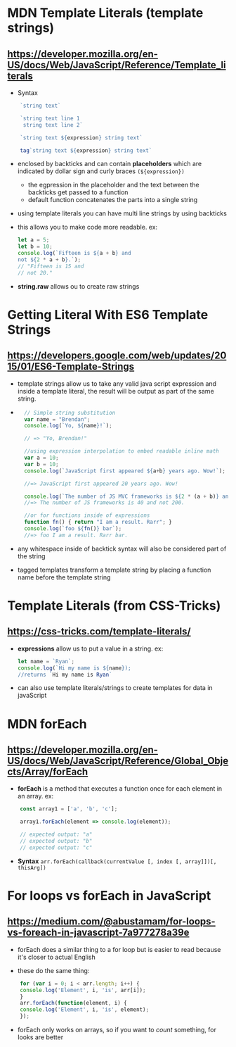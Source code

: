 # MDN Template Literals (template strings)
## https://developer.mozilla.org/en-US/docs/Web/JavaScript/Reference/Template_literals

* Syntax
```js
    `string text`

    `string text line 1
     string text line 2`

    `string text ${expression} string text`

    tag`string text ${expression} string text`
```
* enclosed by backticks and can contain **placeholders** which are indicated by dollar sign and curly braces ```(${expression})```
    * the egpression in the placeholder and the text between the backticks get passed to a function
    * default function concatenates the parts into a single string

* using template literals you can have multi line strings by using backticks
* this allows you to make code more readable. ex:
    ```js
    let a = 5;
    let b = 10;
    console.log(`Fifteen is ${a + b} and
    not ${2 * a + b}.`);
    // "Fifteen is 15 and
    // not 20."
    ```
* **string.raw** allows ou to create raw strings

# Getting Literal With ES6 Template Strings
## https://developers.google.com/web/updates/2015/01/ES6-Template-Strings

* template strings allow us to take any valid java script expression and inside a template literal, the result will be output as part of the same string.

* ```js
    // Simple string substitution
    var name = "Brendan";
    console.log(`Yo, ${name}!`);

    // => "Yo, Brendan!"

    //using expression interpolation to embed readable inline math
    var a = 10;
    var b = 10;
    console.log(`JavaScript first appeared ${a+b} years ago. Wow!`);

    //=> JavaScript first appeared 20 years ago. Wow!

    console.log(`The number of JS MVC frameworks is ${2 * (a + b)} and not ${10 * (a + b)}.`);
    //=> The number of JS frameworks is 40 and not 200.

    //or for functions inside of expressions
    function fn() { return "I am a result. Rarr"; }
    console.log(`foo ${fn()} bar`);
    //=> foo I am a result. Rarr bar.
    ```
* any whitespace inside of backtick syntax will also be considered part of the string

* tagged templates transform a template string by placing a function name before the template string

# Template Literals (from CSS-Tricks)
## https://css-tricks.com/template-literals/

* **expressions** allow us to put a value in a string. ex:
    ```js
    let name = `Ryan`;
    console.log(`Hi my name is ${name});
    //returns `Hi my name is Ryan`
    ```

* can also use template literals/strings to create templates for data in javaScript

# MDN forEach
## https://developer.mozilla.org/en-US/docs/Web/JavaScript/Reference/Global_Objects/Array/forEach

* **forEach** is a method that executes a function once for each element in an array. ex:
```js
    const array1 = ['a', 'b', 'c'];

    array1.forEach(element => console.log(element));

    // expected output: "a"
    // expected output: "b"
    // expected output: "c"
```
* **Syntax** ```arr.forEach(callback(currentValue [, index [, array]])[, thisArg])```

# For loops vs forEach in JavaScript
## https://medium.com/@abustamam/for-loops-vs-foreach-in-javascript-7a977278a39e

* forEach does a similar thing to a for loop but is easier to read because it's closer to actual English

* these do the same thing:
```js
    for (var i = 0; i < arr.length; i++) {
    console.log('Element', i, 'is', arr[i]);
    }
    arr.forEach(function(element, i) {
    console.log('Element', i, 'is', element);
    });
```
* forEach only works on arrays, so if you want to *count* something, for looks are better







